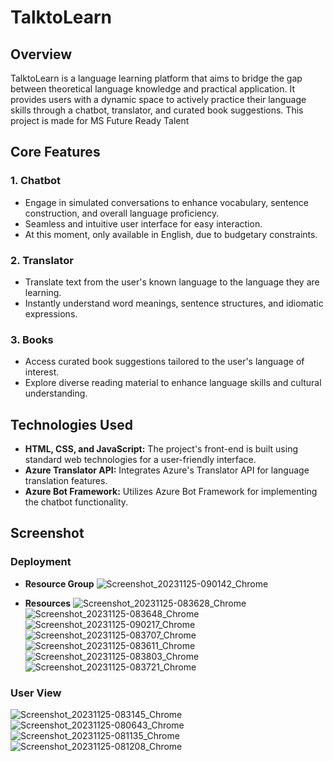 # TalktoLearn

## Overview

TalktoLearn is a language learning platform that aims to bridge the gap between theoretical language knowledge and practical application. It provides users with a dynamic space to actively practice their language skills through a chatbot, translator, and curated book suggestions.
This project is made for MS Future Ready Talent

## Core Features

### 1. Chatbot

- Engage in simulated conversations to enhance vocabulary, sentence construction, and overall language proficiency.
- Seamless and intuitive user interface for easy interaction.
- At this moment, only available in English, due to budgetary constraints.

### 2. Translator

- Translate text from the user's known language to the language they are learning.
- Instantly understand word meanings, sentence structures, and idiomatic expressions.

### 3. Books

- Access curated book suggestions tailored to the user's language of interest.
- Explore diverse reading material to enhance language skills and cultural understanding.

## Technologies Used

- **HTML, CSS, and JavaScript:** The project's front-end is built using standard web technologies for a user-friendly interface.
- **Azure Translator API:** Integrates Azure's Translator API for language translation features.
- **Azure Bot Framework:** Utilizes Azure Bot Framework for implementing the chatbot functionality.
## Screenshot
### Deployment
 - **Resource Group**
![Screenshot_20231125-090142_Chrome](https://github.com/AkashDas253/TalktoLearn/assets/150669625/b2a7ee8f-9ef8-4eeb-90ee-17575faf4829)

- **Resources**
![Screenshot_20231125-083628_Chrome](https://github.com/AkashDas253/TalktoLearn/assets/150669625/e0d8d6cd-af19-4715-ad0b-fe6c9ca46562)
![Screenshot_20231125-083648_Chrome](https://github.com/AkashDas253/TalktoLearn/assets/150669625/f3c6bb14-ced3-47b9-869b-7152fec02534)
![Screenshot_20231125-090217_Chrome](https://github.com/AkashDas253/TalktoLearn/assets/150669625/ee76680e-a0b7-40b2-9d30-39ff5c3a62dc)
![Screenshot_20231125-083707_Chrome](https://github.com/AkashDas253/TalktoLearn/assets/150669625/f3e55bea-9511-45dc-84df-80b04766665b)
![Screenshot_20231125-083611_Chrome](https://github.com/AkashDas253/TalktoLearn/assets/150669625/736802a3-c65c-46e7-a100-bae6d92138c3)
![Screenshot_20231125-083803_Chrome](https://github.com/AkashDas253/TalktoLearn/assets/150669625/135f9b8f-2719-41a6-af60-15da63f6afff)
![Screenshot_20231125-083721_Chrome](https://github.com/AkashDas253/TalktoLearn/assets/150669625/7a1ef06d-5081-4a03-86e2-2e28a96b4f60)

### **User View**

![Screenshot_20231125-083145_Chrome](https://github.com/AkashDas253/TalktoLearn/assets/150669625/8007e182-3ba3-46bd-9ed7-5816ec55e9c9)
![Screenshot_20231125-080643_Chrome](https://github.com/AkashDas253/TalktoLearn/assets/150669625/d96e005b-782a-4250-b010-59e45286659a)
![Screenshot_20231125-081135_Chrome](https://github.com/AkashDas253/TalktoLearn/assets/150669625/7ff220cd-6ae1-464a-a0a5-0141459b2bfd)
![Screenshot_20231125-081208_Chrome](https://github.com/AkashDas253/TalktoLearn/assets/150669625/face7048-b1ac-4b7e-b5e8-9d10134e365c)
